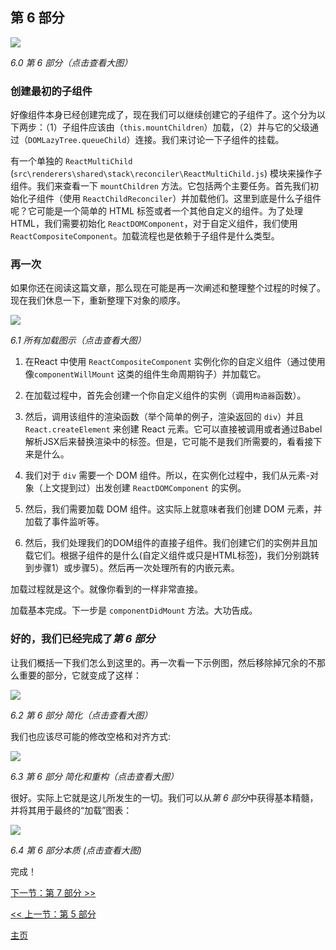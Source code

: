 ## 第 6 部分

[![](https://rawgit.com/Bogdan-Lyashenko/Under-the-hood-ReactJS/master/stack/images/6/part-6.svg)](https://rawgit.com/Bogdan-Lyashenko/Under-the-hood-ReactJS/master/stack/images/6/part-6.svg)

<em>6.0 第 6 部分（点击查看大图）</em>

### 创建最初的子组件

好像组件本身已经创建完成了，现在我们可以继续创建它的子组件了。这个分为以下两步：（1）子组件应该由（`this.mountChildren`）加载，（2）并与它的父级通过（`DOMLazyTree.queueChild`）连接。我们来讨论一下子组件的挂载。

有一个单独的 `ReactMultiChild` (`src\renderers\shared\stack\reconciler\ReactMultiChild.js`) 模块来操作子组件。我们来查看一下 `mountChildren` 方法。它包括两个主要任务。首先我们初始化子组件（使用 `ReactChildReconciler`）并加载他们。这里到底是什么子组件呢？它可能是一个简单的 HTML 标签或者一个其他自定义的组件。为了处理 HTML，我们需要初始化 `ReactDOMComponent`，对于自定义组件，我们使用 `ReactCompositeComponent`。加载流程也是依赖于子组件是什么类型。

### 再一次

如果你还在阅读这篇文章，那么现在可能是再一次阐述和整理整个过程的时候了。现在我们休息一下，重新整理下对象的顺序。

[![](https://rawgit.com/Bogdan-Lyashenko/Under-the-hood-ReactJS/master/stack/images/6/overall-mounting-scheme.svg)](https://rawgit.com/Bogdan-Lyashenko/Under-the-hood-ReactJS/master/stack/images/6/overall-mounting-scheme.svg)

<em>6.1 所有加载图示（点击查看大图）</em>

1) 在React 中使用 `ReactCompositeComponent` 实例化你的自定义组件（通过使用像`componentWillMount` 这类的组件生命周期钩子）并加载它。

2) 在加载过程中，首先会创建一个你自定义组件的实例（调用`构造器`函数）。

3) 然后，调用该组件的渲染函数（举个简单的例子，渲染返回的 `div`）并且 `React.createElement` 来创建 React 元素。它可以直接被调用或者通过Babel解析JSX后来替换渲染中的标签。但是，它可能不是我们所需要的，看看接下来是什么。

4) 我们对于 `div` 需要一个 DOM 组件。所以，在实例化过程中，我们从元素-对象（上文提到过）出发创建 `ReactDOMComponent` 的实例。

5) 然后，我们需要加载 DOM 组件。这实际上就意味者我们创建 DOM 元素，并加载了事件监听等。

6) 然后，我们处理我们的DOM组件的直接子组件。我们创建它们的实例并且加载它们。根据子组件的是什么(自定义组件或只是HTML标签)，我们分别跳转到步骤1）或步骤5）。然后再一次处理所有的内嵌元素。

加载过程就是这个。就像你看到的一样非常直接。

加载基本完成。下一步是 `componentDidMount` 方法。大功告成。

### 好的，我们已经完成了*第 6 部分*

让我们概括一下我们怎么到这里的。再一次看一下示例图，然后移除掉冗余的不那么重要的部分，它就变成了这样：

[![](https://rawgit.com/Bogdan-Lyashenko/Under-the-hood-ReactJS/master/stack/images/6/part-6-A.svg)](https://rawgit.com/Bogdan-Lyashenko/Under-the-hood-ReactJS/master/stack/images/6/part-6-A.svg)

<em>6.2 第 6 部分 简化（点击查看大图）</em>

我们也应该尽可能的修改空格和对齐方式:

[![](https://rawgit.com/Bogdan-Lyashenko/Under-the-hood-ReactJS/master/stack/images/6/part-6-B.svg)](https://rawgit.com/Bogdan-Lyashenko/Under-the-hood-ReactJS/master/stack/images/6/part-6-B.svg)

<em>6.3 第 6 部分 简化和重构（点击查看大图）</em>

很好。实际上它就是这儿所发生的一切。我们可以从*第 6 部分*中获得基本精髓，并将其用于最终的“加载”图表：

[![](https://rawgit.com/Bogdan-Lyashenko/Under-the-hood-ReactJS/master/stack/images/6/part-6-C.svg)](https://rawgit.com/Bogdan-Lyashenko/Under-the-hood-ReactJS/master/stack/images/6/part-6-C.svg)

<em>6.4 第 6 部分本质 (点击查看大图)</em>

完成！


[下一节：第 7 部分 >>](./Part-7.md)

[<< 上一节：第 5 部分](./Part-5.md)


[主页](../../README.md)
